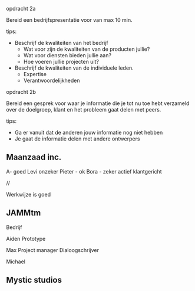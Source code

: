 opdracht 2a

Bereid een bedrijfspresentatie voor van max 10 min.

tips:
- Beschrijf de kwaliteiten van het bedrijf
	- Wat voor zijn de kwaliteiten van de producten jullie?
	- Wat voor diensten bieden jullie aan?
	- Hoe voeren jullie projecten uit?
- Beschrijf de kwaliteiten van de individuele leden.
	- Expertise
	- Verantwoordelijkheden

opdracht 2b

Bereid een gesprek voor waar je informatie die je tot nu toe hebt verzameld over de doelgroep, klant en het probleem gaat delen met peers.

tips:
- Ga er vanuit dat de anderen jouw informatie nog niet hebben
- Je gaat de informatie delen met andere ontwerpers

Maanzaad inc.
--
A- goed
Levi onzeker
Pieter - ok
Bora - zeker actief klantgericht

// 

Werkwijze is goed

JAMMtm
--

Bedrijf 

Aiden
Prototype

Max
Project manager
Dialoogschrijver

Michael

Mystic studios
--

